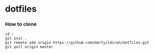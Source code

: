 # dotfiles

### How to clone

```plan
cd ~
git init .
git remote add origin https://github.com/mertyildiran/dotfiles.git
git pull origin master
```
